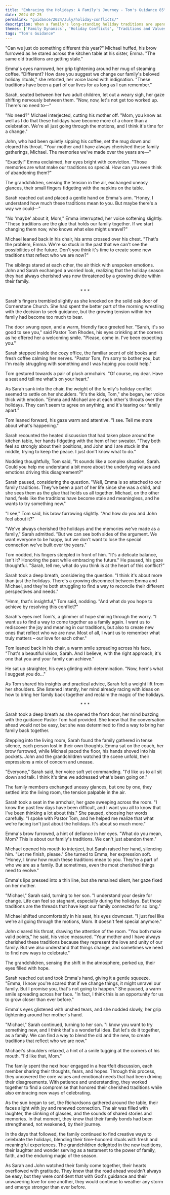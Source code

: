 ```yaml
---
title: "Embracing the Holidays: A Family's Journey - Tom's Guidance 85"
date: 2024-07-25
permalink: "guidance/2024/July/holiday-conflicts/"
description: When a family's long-standing holiday traditions are upended, they turn to Pastor Tom Rhodes for guidance on navigating the emotional and relational challenges that arise, ultimately finding a way to embrace the true meaning of the season.
themes: ['Family Dynamics', 'Holiday Conflicts', 'Traditions and Values', 'Spiritual Guidance', 'Conflict Resolution']
tags: "Tom's Guidance"
---
```

"Can we just do something different this year?" Michael huffed, his brow furrowed as he stared across the kitchen table at his sister, Emma. "The same old traditions are getting stale."

Emma's eyes narrowed, her grip tightening around her mug of steaming coffee. "Different? How dare you suggest we change our family's beloved holiday rituals," she retorted, her voice laced with indignation. "These traditions have been a part of our lives for as long as I can remember."

Sarah, seated between her two adult children, let out a weary sigh, her gaze shifting nervously between them. "Now, now, let's not get too worked up. There's no need to—"

"No need?" Michael interjected, cutting his mother off. "Mom, you know as well as I do that these holidays have become more of a chore than a celebration. We're all just going through the motions, and I think it's time for a change."

John, who had been quietly sipping his coffee, set the mug down and cleared his throat. "Your mother and I have always cherished these family gatherings, Michael. The memories we've made over the years are—"

"Exactly!" Emma exclaimed, her eyes bright with conviction. "Those memories are what make our traditions so special. How can you even think of abandoning them?"

The grandchildren, sensing the tension in the air, exchanged uneasy glances, their small fingers fidgeting with the napkins on the table.

Sarah reached out and placed a gentle hand on Emma's arm. "Honey, I understand how much these traditions mean to you. But maybe there's a way we could—"

"No 'maybe' about it, Mom," Emma interrupted, her voice softening slightly. "These traditions are the glue that holds our family together. If we start changing them now, who knows what else might unravel?"

Michael leaned back in his chair, his arms crossed over his chest. "That's the problem, Emma. We're so stuck in the past that we can't see the possibilities of the future. Don't you think it's time to create some new traditions that reflect who we are now?"

The siblings stared at each other, the air thick with unspoken emotions. John and Sarah exchanged a worried look, realizing that the holiday season they had always cherished was now threatened by a growing divide within their family.

<center>* * *</center>

Sarah's fingers trembled slightly as she knocked on the solid oak door of Cornerstone Church. She had spent the better part of the morning wrestling with the decision to seek guidance, but the growing tension within her family had become too much to bear.

The door swung open, and a warm, friendly face greeted her. "Sarah, it's so good to see you," said Pastor Tom Rhodes, his eyes crinkling at the corners as he offered her a welcoming smile. "Please, come in. I've been expecting you."

Sarah stepped inside the cozy office, the familiar scent of old books and fresh coffee calming her nerves. "Pastor Tom, I'm sorry to bother you, but I'm really struggling with something and I was hoping you could help."

Tom gestured towards a pair of plush armchairs. "Of course, my dear. Have a seat and tell me what's on your heart."

As Sarah sank into the chair, the weight of the family's holiday conflict seemed to settle on her shoulders. "It's the kids, Tom," she began, her voice thick with emotion. "Emma and Michael are at each other's throats over the holidays. They can't seem to agree on anything, and it's tearing our family apart."

Tom leaned forward, his gaze warm and attentive. "I see. Tell me more about what's happening."

Sarah recounted the heated discussion that had taken place around the kitchen table, her hands fidgeting with the hem of her sweater. "They both feel so strongly about their positions, and John and I are stuck in the middle, trying to keep the peace. I just don't know what to do."

Nodding thoughtfully, Tom said, "It sounds like a complex situation, Sarah. Could you help me understand a bit more about the underlying values and emotions driving this disagreement?"

Sarah paused, considering the question. "Well, Emma is so attached to our family traditions. They've been a part of her life since she was a child, and she sees them as the glue that holds us all together. Michael, on the other hand, feels like the traditions have become stale and meaningless, and he wants to try something new."

"I see," Tom said, his brow furrowing slightly. "And how do you and John feel about it?"

"We've always cherished the holidays and the memories we've made as a family," Sarah admitted. "But we can see both sides of the argument. We want everyone to be happy, but we don't want to lose the special connection we've built over the years."

Tom nodded, his fingers steepled in front of him. "It's a delicate balance, isn't it? Honoring the past while embracing the future." He paused, his gaze thoughtful. "Sarah, tell me, what do you think is at the heart of this conflict?"

Sarah took a deep breath, considering the question. "I think it's about more than just the holidays. There's a growing disconnect between Emma and Michael, and they're both struggling to find a way to reconcile their different perspectives and needs."

"Hmm, that's insightful," Tom said, nodding. "And what do you hope to achieve by resolving this conflict?"

Sarah's eyes met Tom's, a glimmer of hope shining through the worry. "I want us to find a way to come together as a family again. I want us to rediscover the joy and meaning in our traditions, but also to create new ones that reflect who we are now. Most of all, I want us to remember what truly matters – our love for each other."

Tom leaned back in his chair, a warm smile spreading across his face. "That's a beautiful vision, Sarah. And I believe, with the right approach, it's one that you and your family can achieve."

He sat up straighter, his eyes glinting with determination. "Now, here's what I suggest you do..."

As Tom shared his insights and practical advice, Sarah felt a weight lift from her shoulders. She listened intently, her mind already racing with ideas on how to bring her family back together and reclaim the magic of the holidays.

<center>* * *</center>

Sarah took a deep breath as she opened the front door, her mind buzzing with the guidance Pastor Tom had provided. She knew that the conversation ahead would not be easy, but she was determined to find a way to bring her family back together.

Stepping into the living room, Sarah found the family gathered in tense silence, each person lost in their own thoughts. Emma sat on the couch, her brow furrowed, while Michael paced the floor, his hands shoved into his pockets. John and the grandchildren watched the scene unfold, their expressions a mix of concern and unease.

"Everyone," Sarah said, her voice soft yet commanding. "I'd like us to all sit down and talk. I think it's time we addressed what's been going on."

The family members exchanged uneasy glances, but one by one, they settled into the living room, the tension palpable in the air.

Sarah took a seat in the armchair, her gaze sweeping across the room. "I know the past few days have been difficult, and I want you all to know that I've been thinking a lot about this." She paused, choosing her words carefully. "I spoke with Pastor Tom, and he helped me realize that what we're facing isn't just about the holidays. It's about so much more."

Emma's brow furrowed, a hint of defiance in her eyes. "What do you mean, Mom? This is about our family's traditions. We can't just abandon them."

Michael opened his mouth to interject, but Sarah raised her hand, silencing him. "Let me finish, please." She turned to Emma, her expression soft. "Honey, I know how much these traditions mean to you. They're a part of who we are as a family. But sometimes, even the most cherished things need to evolve."

Emma's lips pressed into a thin line, but she remained silent, her gaze fixed on her mother.

"Michael," Sarah said, turning to her son. "I understand your desire for change. Life can feel so stagnant, especially during the holidays. But those traditions are the threads that have kept our family connected for so long."

Michael shifted uncomfortably in his seat, his eyes downcast. "I just feel like we're all going through the motions, Mom. It doesn't feel special anymore."

John cleared his throat, drawing the attention of the room. "You both make valid points," he said, his voice measured. "Your mother and I have always cherished these traditions because they represent the love and unity of our family. But we also understand that things change, and sometimes we need to find new ways to celebrate."

The grandchildren, sensing the shift in the atmosphere, perked up, their eyes filled with hope.

Sarah reached out and took Emma's hand, giving it a gentle squeeze. "Emma, I know you're scared that if we change things, it might unravel our family. But I promise you, that's not going to happen." She paused, a warm smile spreading across her face. "In fact, I think this is an opportunity for us to grow closer than ever before."

Emma's eyes glistened with unshed tears, and she nodded slowly, her grip tightening around her mother's hand.

"Michael," Sarah continued, turning to her son. "I know you want to try something new, and I think that's a wonderful idea. But let's do it together, as a family. We can find a way to blend the old and the new, to create traditions that reflect who we are now."

Michael's shoulders relaxed, a hint of a smile tugging at the corners of his mouth. "I'd like that, Mom."

The family spent the next hour engaged in a heartfelt discussion, each member sharing their thoughts, fears, and hopes. Through this process, they uncovered the core values and emotional needs that had been driving their disagreements. With patience and understanding, they worked together to find a compromise that honored their cherished traditions while also embracing new ways of celebrating.

As the sun began to set, the Richardsons gathered around the table, their faces alight with joy and renewed connection. The air was filled with laughter, the clinking of glasses, and the sounds of shared stories and memories. In that moment, they knew that their family bonds had been strengthened, not weakened, by their journey.

In the days that followed, the family continued to find creative ways to celebrate the holidays, blending their time-honored rituals with fresh and meaningful experiences. The grandchildren delighted in the new traditions, their laughter and wonder serving as a testament to the power of family, faith, and the enduring magic of the season.

As Sarah and John watched their family come together, their hearts overflowed with gratitude. They knew that the road ahead wouldn't always be easy, but they were confident that with God's guidance and their unwavering love for one another, they would continue to weather any storm and emerge stronger than ever before.


